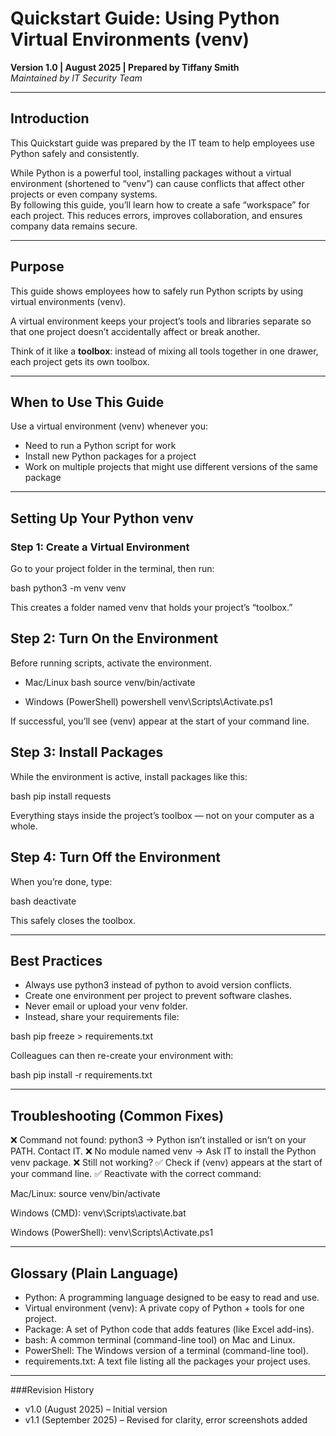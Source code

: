# Quickstart Guide: Using Python Virtual Environments (venv)
**Version 1.0 | August 2025 | Prepared by Tiffany Smith**  
*Maintained by IT Security Team*

---

## Introduction
This Quickstart guide was prepared by the IT team to help employees use Python safely and consistently.  

While Python is a powerful tool, installing packages without a virtual environment (shortened to “venv”) can cause conflicts that affect other projects or even company systems.  
By following this guide, you’ll learn how to create a safe “workspace” for each project. This reduces errors, improves collaboration, and ensures company data remains secure.

---

## Purpose
This guide shows employees how to safely run Python scripts by using virtual environments (venv).  

A virtual environment keeps your project’s tools and libraries separate so that one project doesn’t accidentally affect or break another.  

Think of it like a **toolbox**: instead of mixing all tools together in one drawer, each project gets its own toolbox.

---

## When to Use This Guide
Use a virtual environment (venv) whenever you:
- Need to run a Python script for work  
- Install new Python packages for a project  
- Work on multiple projects that might use different versions of the same package  

---

## Setting Up Your Python venv

### Step 1: Create a Virtual Environment
Go to your project folder in the terminal, then run:

bash
python3 -m venv venv

This creates a folder named venv that holds your project’s “toolbox.”

## Step 2: Turn On the Environment
Before running scripts, activate the environment.

- Mac/Linux
bash
source venv/bin/activate

- Windows (PowerShell)
powershell
venv\Scripts\Activate.ps1

If successful, you’ll see (venv) appear at the start of your command line.

## Step 3: Install Packages
While the environment is active, install packages like this:

bash
pip install requests

Everything stays inside the project’s toolbox — not on your computer as a whole.

## Step 4: Turn Off the Environment
When you’re done, type:

bash
deactivate

This safely closes the toolbox.

---

## Best Practices
- Always use python3 instead of python to avoid version conflicts.
- Create one environment per project to prevent software clashes.
- Never email or upload your venv folder.
- Instead, share your requirements file:

bash
pip freeze > requirements.txt

Colleagues can then re-create your environment with:

bash
pip install -r requirements.txt

---

## Troubleshooting (Common Fixes)
❌ Command not found: python3
→ Python isn’t installed or isn’t on your PATH. Contact IT.
❌ No module named venv
→ Ask IT to install the Python venv package.
❌ Still not working?
✅ Check if (venv) appears at the start of your command line.
✅ Reactivate with the correct command:

Mac/Linux: source venv/bin/activate

Windows (CMD): venv\Scripts\activate.bat

Windows (PowerShell): venv\Scripts\Activate.ps1

---

## Glossary (Plain Language)
- Python: A programming language designed to be easy to read and use.
- Virtual environment (venv): A private copy of Python + tools for one project.
- Package: A set of Python code that adds features (like Excel add-ins).
- bash: A common terminal (command-line tool) on Mac and Linux.
- PowerShell: The Windows version of a terminal (command-line tool).
- requirements.txt: A text file listing all the packages your project uses.

---

###Revision History
- v1.0 (August 2025) – Initial version
- v1.1 (September 2025) – Revised for clarity, error screenshots added
